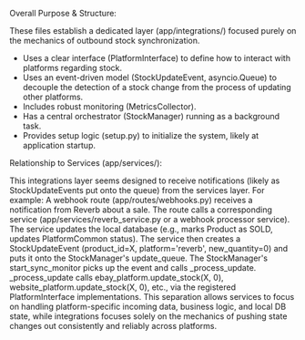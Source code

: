 Overall Purpose & Structure:

These files establish a dedicated layer (app/integrations/) focused purely on the mechanics of outbound stock synchronization.

- Uses a clear interface (PlatformInterface) to define how to interact with platforms regarding stock.
- Uses an event-driven model (StockUpdateEvent, asyncio.Queue) to decouple the detection of a stock change from the process of updating other platforms.
- Includes robust monitoring (MetricsCollector).
- Has a central orchestrator (StockManager) running as a background task.
- Provides setup logic (setup.py) to initialize the system, likely at application startup.

Relationship to Services (app/services/):

This integrations layer seems designed to receive notifications (likely as StockUpdateEvents put onto the queue) from the services layer. For example:
A webhook route (app/routes/webhooks.py) receives a notification from Reverb about a sale.
The route calls a corresponding service (app/services/reverb_service.py or a webhook processor service).
The service updates the local database (e.g., marks Product as SOLD, updates PlatformCommon status).
The service then creates a StockUpdateEvent (product_id=X, platform='reverb', new_quantity=0) and puts it onto the StockManager's update_queue.
The StockManager's start_sync_monitor picks up the event and calls _process_update.
_process_update calls ebay_platform.update_stock(X, 0), website_platform.update_stock(X, 0), etc., via the registered PlatformInterface implementations.
This separation allows services to focus on handling platform-specific incoming data, business logic, and local DB state, while integrations focuses solely on the mechanics of pushing state changes out consistently and reliably across platforms.